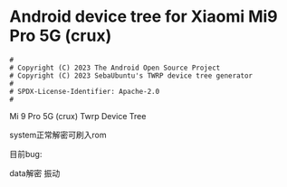 # Android device tree for Xiaomi Mi9 Pro 5G (crux)

```
#
# Copyright (C) 2023 The Android Open Source Project
# Copyright (C) 2023 SebaUbuntu's TWRP device tree generator
#
# SPDX-License-Identifier: Apache-2.0
#
```
Mi 9 Pro 5G (crux)  Twrp Device Tree

system正常解密可刷入rom

目前bug:

data解密
振动
